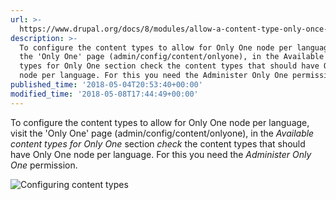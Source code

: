```yaml
---
url: >-
  https://www.drupal.org/docs/8/modules/allow-a-content-type-only-once-only-one/configuring-content-types
description: >-
  To configure the content types to allow for Only One node per language, visit
  the 'Only One' page (admin/config/content/onlyone), in the Available content
  types for Only One section check the content types that should have Only One
  node per language. For this you need the Administer Only One permission.
published_time: '2018-05-04T20:53:40+00:00'
modified_time: '2018-05-08T17:44:49+00:00'
---
```

To configure the content types to allow for Only One node per language, visit the 'Only One' page (admin/config/content/onlyone), in the _Available content types for Only One_ section _check_ the content types that should have Only One node per language. For this you need the _Administer Only One_ permission.

![Configuring content types](https://www.drupal.org/files/Only_One___Drupal_TEST.png)
